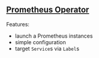 ## [Prometheus Operator](https://github.com/coreos/prometheus-operator)

Features:
* launch a Prometheus instances
* simple configuration
* target `Service`s via `Label`s
